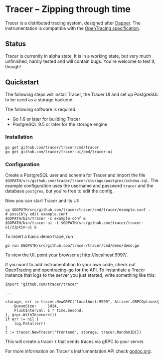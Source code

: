 # Tracer – Zipping through time

Tracer is a distributed tracing system, designed after
[Dapper](http://research.google.com/pubs/pub36356.html). The
instrumentation is compatible with the
[OpenTracing specification](http://opentracing.io/).

## Status

Tracer is currently in alpha state. It is in a working state, but very
much unfinished, hardly tested and will contain bugs. You're welcome
to test it, though!

## Quickstart

The following steps will install Tracer, the Tracer UI and set up
PostgreSQL to be used as a storage backend.

The following software is required:

- Go 1.6 or later for building Tracer
- PostgreSQL 9.5 or later for the storage engine

### Installation

```
go get github.com/tracer/tracer/cmd/tracer
go get github.com/tracer/tracer-ui/cmd/tracer-ui
```

### Configuration

Create a PostgreSQL user and schema for Tracer and import the file
`$GOPATH/src/github.com/tracer/tracer/storage/postgres/schema.sql`.
The example configuration uses the username and password `tracer` and
the database `postgres`, but you're free to edit the config.

Now you can start Tracer and its UI:

```
cp $GOPATH/src/github.com/tracer/tracer/cmd/tracer/example.conf .
# possibly edit example.conf
$GOPATH/bin/tracer -c example.conf &
$GOPATH/bin/tracer-ui -t $GOPATH/src/github.com/tracer/tracer-ui/zipkin-ui &
```

To insert a basic demo trace, run

```
go run $GOPATH/src/github.com/tracer/tracer/cmd/demo/demo.go
```

To view the UI, point your browser at http://localhost:9997/.

If you want to add instrumentation to your own code, check out
[OpenTracing](http://opentracing.io/) and
[opentracing-go](https://godoc.org/github.com/opentracing/opentracing-go)
for the API. To instantiate a Tracer instance that logs to the server
you just started, write something like this:

```
import "github.com/tracer/tracer"

...

storage, err := tracer.NewGRPC("localhost:9999", &tracer.GRPCOptions{
	QueueSize:     1024,
   	FlushInterval: 1 * time.Second,
}, grpc.WithInsecure())
if err != nil {
	log.Fatal(err)
}
t := tracer.NewTracer("frontend", storage, tracer.RandomID{})
```

This will create a tracer `t` that sends traces via gRPC to your server.

For more information on Tracer's instrumentation API check
[godoc.org](https://godoc.org/github.com/tracer/tracer).
